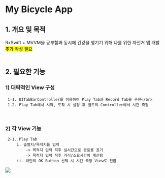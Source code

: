 # My Bicycle App</br>

## 1. 개요 및 목적
RxSwift + MVVM을 공부함과 동시에 건강을 챙기기 위해 나를 위한 자전거 앱 개발</br>
<mark>추가 작성 필요</mark></br>
</br>
## 2. 필요한 기능
### 1) 대략적인 View 구성
     1-1. UITabBarController를 이용하여 Play Tab과 Record Tab을 구현</br>
     1-2. Play Tab에서 시작, 도착 시 설정 후 별도의 Controller에서 시간 측정
</br>

### 2) 각 View 기능
     2-1. Play Tab
         i. 출발지/목적지를 입력
             -> 목적지 입력 직후 실시간으로 경로를 표기
             -> 목적지 입력 직후 거리/소요시간이 계산됨
         ii. 하단의 OK Button 선택 시 시간 측정 View로 전환
<img src = "https://github.com/chalie00/MyBicycle/tree/init/Image/playtab.png">


